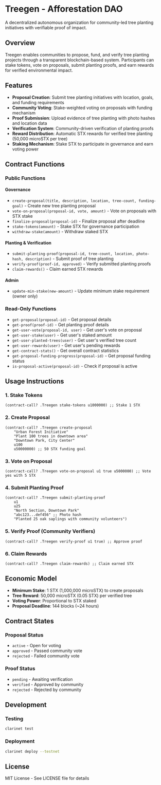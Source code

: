 # Treegen - Afforestation DAO

A decentralized autonomous organization for community-led tree planting initiatives with verifiable proof of impact.

## Overview

Treegen enables communities to propose, fund, and verify tree planting projects through a transparent blockchain-based system. Participants can stake tokens, vote on proposals, submit planting proofs, and earn rewards for verified environmental impact.

## Features

- **Proposal Creation**: Submit tree planting initiatives with location, goals, and funding requirements
- **Community Voting**: Stake-weighted voting on proposals with funding mechanism
- **Proof Submission**: Upload evidence of tree planting with photo hashes and location data
- **Verification System**: Community-driven verification of planting proofs
- **Reward Distribution**: Automatic STX rewards for verified tree planting (50,000 microSTX per tree)
- **Staking Mechanism**: Stake STX to participate in governance and earn voting power

## Contract Functions

### Public Functions

#### Governance
- `create-proposal(title, description, location, tree-count, funding-goal)` - Create new tree planting proposal
- `vote-on-proposal(proposal-id, vote, amount)` - Vote on proposals with STX stake
- `finalize-proposal(proposal-id)` - Finalize proposal after deadline
- `stake-tokens(amount)` - Stake STX for governance participation
- `withdraw-stake(amount)` - Withdraw staked STX

#### Planting & Verification
- `submit-planting-proof(proposal-id, tree-count, location, photo-hash, description)` - Submit proof of tree planting
- `verify-proof(proof-id, approved)` - Verify submitted planting proofs
- `claim-rewards()` - Claim earned STX rewards

#### Admin
- `update-min-stake(new-amount)` - Update minimum stake requirement (owner only)

### Read-Only Functions
- `get-proposal(proposal-id)` - Get proposal details
- `get-proof(proof-id)` - Get planting proof details
- `get-user-vote(proposal-id, user)` - Get user's vote on proposal
- `get-user-stake(user)` - Get user's staked amount
- `get-user-planted-trees(user)` - Get user's verified tree count
- `get-user-rewards(user)` - Get user's pending rewards
- `get-contract-stats()` - Get overall contract statistics
- `get-proposal-funding-progress(proposal-id)` - Get proposal funding status
- `is-proposal-active(proposal-id)` - Check if proposal is active

## Usage Instructions

### 1. Stake Tokens
```clarity
(contract-call? .Treegen stake-tokens u1000000) ;; Stake 1 STX
```

### 2. Create Proposal
```clarity
(contract-call? .Treegen create-proposal 
    "Urban Forest Initiative" 
    "Plant 100 trees in downtown area" 
    "Downtown Park, City Center" 
    u100 
    u50000000) ;; 50 STX funding goal
```

### 3. Vote on Proposal
```clarity
(contract-call? .Treegen vote-on-proposal u1 true u5000000) ;; Vote yes with 5 STX
```

### 4. Submit Planting Proof
```clarity
(contract-call? .Treegen submit-planting-proof 
    u1 
    u25 
    "North Section, Downtown Park" 
    "abc123...def456" ;; Photo hash
    "Planted 25 oak saplings with community volunteers")
```

### 5. Verify Proof (Community Verifiers)
```clarity
(contract-call? .Treegen verify-proof u1 true) ;; Approve proof
```

### 6. Claim Rewards
```clarity
(contract-call? .Treegen claim-rewards) ;; Claim earned STX
```

## Economic Model

- **Minimum Stake**: 1 STX (1,000,000 microSTX) to create proposals
- **Tree Reward**: 50,000 microSTX (0.05 STX) per verified tree
- **Voting Power**: Proportional to STX staked
- **Proposal Deadline**: 144 blocks (~24 hours)

## Contract States

### Proposal Status
- `active` - Open for voting
- `approved` - Passed community vote
- `rejected` - Failed community vote

### Proof Status
- `pending` - Awaiting verification
- `verified` - Approved by community
- `rejected` - Rejected by community

## Development

### Testing
```bash
clarinet test
```

### Deployment
```bash
clarinet deploy --testnet
```

## License

MIT License - See LICENSE file for details
